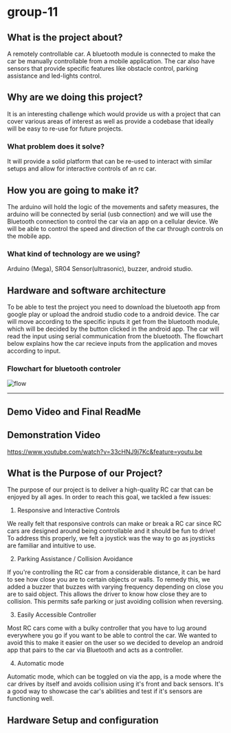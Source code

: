 # group-11 

## What is the project about?
A  remotely controllable car. A bluetooth module is connected to make the car be manually controllable from a mobile application. The car also have sensors that provide specific features like obstacle control, parking assistance and led-lights control.   

## Why are we doing this project?
It is an interesting challenge which would provide us with a project that can cover various areas of interest as well as provide a codebase that ideally will be easy to re-use for future projects.

### What problem does it solve?
It will provide a solid platform that can be re-used to interact with similar setups and allow for interactive controls of an rc car.

## How you are going to make it?
The arduino will hold the logic of the movements and safety measures, the arduino will be connected by serial (usb connection) and we will use the Bluetooth connection to control the car via an app on a cellular device. We will be able to control the speed and direction of the car through controls on the mobile app. 

### What kind of technology are we using?
Arduino (Mega), SR04 Sensor(ultrasonic), buzzer, android studio.

## Hardware and software architecture

To be able to test the project you need to download the bluetooth app from google play or upload the android studio code to a android device. The car will move according to the specific inputs it get from the bluetooth module, which will be decided by the button clicked in the android app. The car will read the input using serial communication from the bluetooth. The flowchart below explains how the car recieve inputs from the application and moves according to input.  

### Flowchart for bluetooth controler
![flow](https://user-images.githubusercontent.com/45367329/58162132-db193b00-7c81-11e9-9a7d-6f103c452f7d.png)



__________________________________________________________________________________________________________________________________________

## Demo Video and Final ReadMe


## Demonstration Video

https://www.youtube.com/watch?v=33cHNJ9j7Kc&feature=youtu.be


## What is the Purpose of our Project?

The purpose of our project is to deliver a high-quality RC car that can be enjoyed by all ages. In order to reach this goal, we tackled a few issues:

1. Responsive and Interactive Controls

We really felt that responsive controls can make or break a RC car since RC cars are designed around being controllable and it should be fun to drive! To address this properly, we felt a joystick was the way to go as joysticks are familiar and intuitive to use.


2. Parking Assistance / Collision Avoidance

If you're controlling the RC car from a considerable distance, it can be hard to see how close you are to certain objects or walls. To remedy this, we added a buzzer that buzzes with varying frequency depending on close you are to said object. This allows the driver to know how close they are to collision. This permits safe parking or just avoiding collision when reversing.


3. Easily Accessible Controller

Most RC cars come with a bulky controller that you have to lug around everywhere you go if you want to be able to control the car. We wanted to avoid this to make it easier on the user so we decided to develop an android app that pairs to the car via Bluetooth and acts as a controller. 


4. Automatic mode

Automatic mode, which can be toggled on via the app, is a mode where the car drives by itself and avoids collision using it's front and back sensors. It's a good way to showcase the car's abilities and test if it's sensors are functioning well. 



## Hardware Setup and configuration
